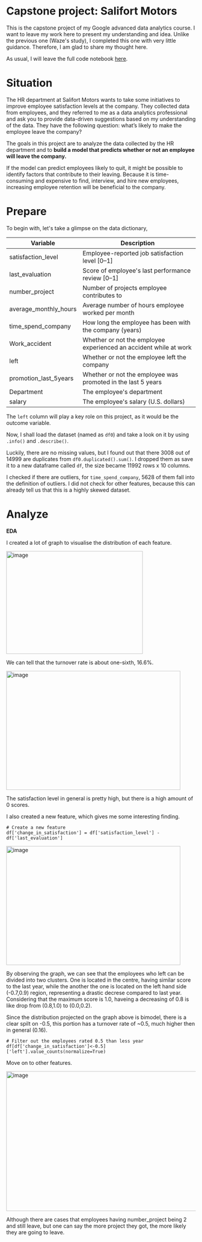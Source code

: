 # Capstone project: Salifort Motors

This is the capstone project of my Google advanced data analytics course. I want to leave my work here to present my understanding and idea. Unlike the previous one (Waze's study), I completed this one with very little guidance. Therefore, I am glad to share my thought here.

As usual, I will leave the full code notebook [here]().

# Situation

The HR department at Salifort Motors wants to take some initiatives to improve employee satisfaction levels at the company. They collected data from employees, and they referred to me as a data analytics professional and ask you to provide data-driven suggestions based on my understanding of the data. They have the following question: what’s likely to make the employee leave the company?

The goals in this project are to analyze the data collected by the HR department and to **build a model that predicts whether or not an employee will leave the company.**

If the model can predict employees likely to quit, it might be possible to identify factors that contribute to their leaving. Because it is time-consuming and expensive to find, interview, and hire new employees, increasing employee retention will be beneficial to the company.

# Prepare

To begin with, let's take a glimpse on the data dictionary,

Variable  |Description |
-----|-----|
satisfaction_level|Employee-reported job satisfaction level [0&ndash;1]|
last_evaluation|Score of employee's last performance review [0&ndash;1]|
number_project|Number of projects employee contributes to|
average_monthly_hours|Average number of hours employee worked per month|
time_spend_company|How long the employee has been with the company (years)
Work_accident|Whether or not the employee experienced an accident while at work
left|Whether or not the employee left the company
promotion_last_5years|Whether or not the employee was promoted in the last 5 years
Department|The employee's department
salary|The employee's salary (U.S. dollars)

The `left` column will play a key role on this project, as it would be the outcome variable.

Now, I shall load the dataset (named as `df0`) and take a look on it by using `.info()` and `.describe()`.

Luckily, there are no missing values, but I found out that there 3008 out of 14999 are duplicates from `df0.duplicated().sum()`. I dropped them as save it to a new dataframe called `df`, the size became 11992 rows x 10 columns.

I checked if there are outliers, for `time_spend_company`, 5628 of them fall into the definition of outliers. I did not check for other features, because this can already tell us that this is a highly skewed dataset.

# Analyze

**EDA**

I created a lot of graph to visualise the distribution of each feature.

<img width="363" height="273" alt="image" src="https://github.com/user-attachments/assets/32cefbfa-666b-49c9-8442-a033eea67ee5" />

We can tell that the turnover rate is about one-sixth, 16.6%.

<img width="463" height="316" alt="image" src="https://github.com/user-attachments/assets/1b9cbe75-ddb9-4bd1-80bd-c1bf1d24b5f9" />

The satisfaction level in general is pretty high, but there is a high amount of 0 scores.

I also created a new feature, which gives me some interesting finding.

```
# Create a new feature
df['change_in_satisfaction'] = df['satisfaction_level'] - df['last_evaluation']
```

<img width="463" height="316" alt="image" src="https://github.com/user-attachments/assets/d4530c56-2ad3-49f6-8a36-f29c3fac0c5f" />

By observing the graph, we can see that the employees who left can be divided into two clusters. One is located in the centre, having similar score to the last year, while the another the one is located on the left hand side (-0.7,0.9) region, representing a drastic decrese compared to last year. Considering that the maximum score is 1.0, haveing a decreasing of 0.8 is like drop from (0.8,1.0) to (0.0,0.2).

Since the distribution projected on the graph above is bimodel, there is a clear spilt on -0.5, this portion has a turnover rate of ~0.5, much higher then in general (0.16).

```
# Filter out the employees rated 0.5 than less year
df[df['change_in_satisfaction']<-0.5]['left'].value_counts(normalize=True)
```

Move on to other features.

<img width="704" height="371" alt="image" src="https://github.com/user-attachments/assets/3ef71ed6-7bcf-498f-9de5-5f89a8adc89f" />

Although there are cases that employees having number_project being 2 and still leave, but one can say the more project they got, the more likely they are going to leave.

